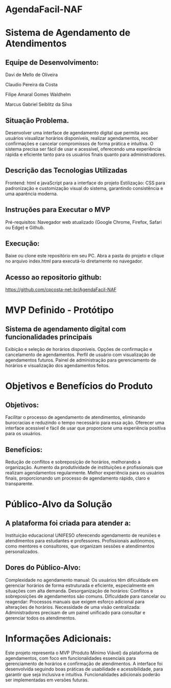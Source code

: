 # AgendaFacil-NAF
# Sistema de Agendamento de Atendimentos

## Equipe de Desenvolvimento:
Davi de Mello de Oliveira

Claudio Pereira da Costa

Filipe Amaral Gomes Waldhelm

Marcus Gabriel Seiblitz da Silva


## Situação Problema.
Desenvolver uma interface de agendamento digital que permita aos usuários visualizar horários disponíveis, realizar agendamentos, receber confirmações e cancelar compromissos de forma prática e intuitiva. O sistema precisa ser fácil de usar e acessível, oferecendo uma experiência rápida e eficiente tanto para os usuários finais quanto para administradores.

## Descrição das Tecnologias Utilizadas
Frontend: html e javaScript para a interface do projeto
Estilização: CSS para padronização e customização visual do sistema, garantindo consistência e uma aparência moderna.

## Instruções para Executar o MVP
Pré-requisitos: Navegador web atualizado (Google Chrome, Firefox, Safari ou Edge) e Github.

## Execução:
Baixe ou clone este repositório em seu PC.
Abra a pasta do projeto e clique no arquivo index.html para executá-lo diretamente no navegador.

## Acesso ao repositorio github:
https://github.com/cpcosta-net-br/AgendaFacil-NAF

# MVP Definido - Protótipo

## Sistema de agendamento digital com funcionalidades principais
Exibição e seleção de horários disponíveis.
Opções de confirmação e cancelamento de agendamentos.
Perfil de usuário com visualização de agendamentos futuros.
Painel de administração para gerenciamento de horários e visualização dos agendamentos feitos.

# Objetivos e Benefícios do Produto

## Objetivos:
Facilitar o processo de agendamento de atendimentos, eliminando burocracias e reduzindo o tempo necessário para essa ação.
Oferecer uma interface acessível e fácil de usar que proporcione uma experiência positiva para os usuários.

## Benefícios:
Redução de conflitos e sobreposição de horários, melhorando a organização.
Aumento da produtividade de instituições e profissionais que realizam agendamentos regularmente.
Melhor experiência para os usuários finais, proporcionando um processo de agendamento rápido, claro e transparente.

# Público-Alvo da Solução

## A plataforma foi criada para atender a:
Instituição educacional UNIFESO oferecendo agendamento de reuniões e atendimentos para estudantes e professores.
Profissionais autônomos, como mentores e consultores, que organizam sessões e atendimentos personalizados.

## Dores do Público-Alvo:
Complexidade no agendamento manual: Os usuários têm dificuldade em gerenciar horários de forma estruturada e eficiente, especialmente em situações com alta demanda.
Desorganização de horários: Conflitos e sobreposições de agendamentos são comuns.
Dificuldade para cancelar ou reagendar: Processos manuais que exigem esforço adicional para alterações de horários.
Necessidade de uma visão centralizada: Administradores precisam de um painel unificado para consultar e gerenciar todos os atendimentos.

# Informações Adicionais:
Este projeto representa o MVP (Produto Mínimo Viável) da plataforma de agendamentos, com foco em funcionalidades essenciais para gerenciamento de horários e confirmação de atendimentos.
A interface foi desenvolvida seguindo boas práticas de usabilidade e acessibilidade, para garantir que seja inclusiva e intuitiva. Funcionalidades adicionais poderão ser implementadas em versões futuras.
